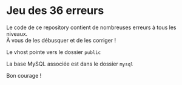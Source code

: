 Jeu des 36 erreurs
==================

Le code de ce repository contient de nombreuses erreurs à tous les niveaux.  
À vous de les débusquer et de les corriger !


Le vhost pointe vers le dossier `public`

La base MySQL associée est dans le dossier `mysql`

Bon courage !